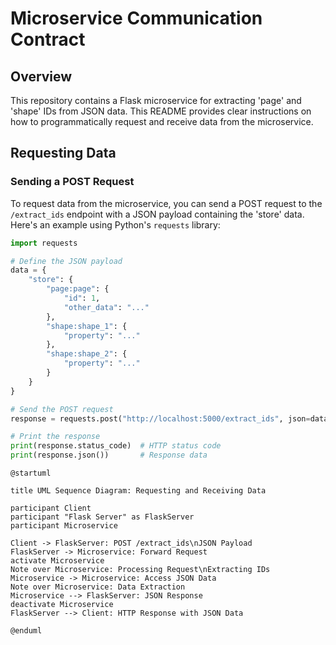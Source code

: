# Microservice Communication Contract

## Overview
This repository contains a Flask microservice for extracting 'page' and 'shape' IDs from JSON data. This README provides clear instructions on how to programmatically request and receive data from the microservice.

## Requesting Data

### Sending a POST Request

To request data from the microservice, you can send a POST request to the `/extract_ids` endpoint with a JSON payload containing the 'store' data. Here's an example using Python's `requests` library:

```python
import requests

# Define the JSON payload
data = {
    "store": {
        "page:page": {
            "id": 1,
            "other_data": "..."
        },
        "shape:shape_1": {
            "property": "..."
        },
        "shape:shape_2": {
            "property": "..."
        }
    }
}

# Send the POST request
response = requests.post("http://localhost:5000/extract_ids", json=data)

# Print the response
print(response.status_code)  # HTTP status code
print(response.json())       # Response data

```

```plantuml
@startuml

title UML Sequence Diagram: Requesting and Receiving Data

participant Client
participant "Flask Server" as FlaskServer
participant Microservice

Client -> FlaskServer: POST /extract_ids\nJSON Payload
FlaskServer -> Microservice: Forward Request
activate Microservice
Note over Microservice: Processing Request\nExtracting IDs
Microservice -> Microservice: Access JSON Data
Note over Microservice: Data Extraction
Microservice --> FlaskServer: JSON Response
deactivate Microservice
FlaskServer --> Client: HTTP Response with JSON Data

@enduml
```
